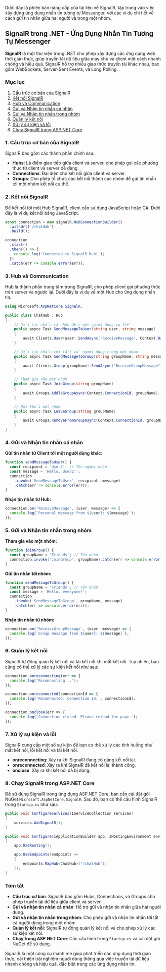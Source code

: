 Dưới đây là phiên bản nâng cấp của tài liệu về SignalR, tập trung vào việc xây dựng ứng dụng nhắn tin tương tự
Messenger, với các ví dụ chi tiết về cách gửi tin nhắn giữa hai người và trong một nhóm.

## SignalR trong .NET - Ứng Dụng Nhắn Tin Tương Tự Messenger

**SignalR** là một thư viện trong .NET cho phép xây dựng các ứng dụng web thời gian thực, giúp truyền tải dữ liệu giữa
máy chủ và client một cách nhanh chóng và hiệu quả. SignalR hỗ trợ nhiều giao thức truyền tải khác nhau, bao gồm
WebSockets, Server-Sent Events, và Long Polling.

### Mục lục

1. [Cấu trúc cơ bản của SignalR](#signalr-structure)
2. [Kết nối SignalR](#signalr-connection)
3. [Hub và Communication](#signalr-hub)
4. [Gửi và Nhận tin nhắn cá nhân](#signalr-personal-messaging)
5. [Gửi và Nhận tin nhắn trong nhóm](#signalr-group-messaging)
6. [Quản lý kết nối](#signalr-connection-management)
7. [Xử lý sự kiện và lỗi](#signalr-events)
8. [Chạy SignalR trong ASP.NET Core](#signalr-aspnet-core)

### <a name="signalr-structure"></a>1. Cấu trúc cơ bản của SignalR

SignalR bao gồm các thành phần chính sau:

- **Hubs**: Là điểm giao tiếp giữa client và server, cho phép gọi các phương thức từ client và server dễ dàng.
- **Connections**: Đại diện cho kết nối giữa client và server.
- **Groups**: Cho phép tổ chức các kết nối thành các nhóm để gửi tin nhắn tới một nhóm kết nối cụ thể.

### <a name="signalr-connection"></a>2. Kết nối SignalR

Để kết nối tới một Hub SignalR, client cần sử dụng JavaScript hoặc C#. Dưới đây là ví dụ kết nối bằng JavaScript.

```javascript
const connection = new signalR.HubConnectionBuilder()
  .withUrl('/chatHub')
  .build();

connection
  .start()
  .then(() => {
    console.log('Connected to SignalR hub!');
  })
  .catch(err => console.error(err));
```

### <a name="signalr-hub"></a>3. Hub và Communication

Hub là thành phần trung tâm trong SignalR, cho phép client gọi phương thức trên server và ngược lại. Dưới đây là ví dụ
về một Hub cho ứng dụng nhắn tin.

```csharp
using Microsoft.AspNetCore.SignalR;

public class ChatHub : Hub
{
    // Gửi tin nhắn cá nhân đến một người dùng cụ thể
    public async Task SendMessageToUser(string user, string message)
    {
        await Clients.User(user).SendAsync("ReceiveMessage", Context.User.Identity.Name, message);
    }

    // Gửi tin nhắn tới tất cả người dùng trong một nhóm
    public async Task SendMessageToGroup(string groupName, string message)
    {
        await Clients.Group(groupName).SendAsync("ReceiveGroupMessage", Context.User.Identity.Name, message);
    }

    // Tham gia vào một nhóm
    public async Task JoinGroup(string groupName)
    {
        await Groups.AddToGroupAsync(Context.ConnectionId, groupName);
    }

    // Rời khỏi một nhóm
    public async Task LeaveGroup(string groupName)
    {
        await Groups.RemoveFromGroupAsync(Context.ConnectionId, groupName);
    }
}
```

### <a name="signalr-personal-messaging"></a>4. Gửi và Nhận tin nhắn cá nhân

**Gửi tin nhắn từ Client tới một người dùng khác:**

```javascript
function sendMessageToUser() {
  const recipient = 'User2'; // Tên người nhận
  const message = 'Hello, User2!';
  connection
    .invoke('SendMessageToUser', recipient, message)
    .catch(err => console.error(err));
}
```

**Nhận tin nhắn từ Hub:**

```javascript
connection.on('ReceiveMessage', (user, message) => {
  console.log(`Personal message from ${user}: ${message}`);
});
```

### <a name="signalr-group-messaging"></a>5. Gửi và Nhận tin nhắn trong nhóm

**Tham gia vào một nhóm:**

```javascript
function joinGroup() {
  const groupName = 'Friends'; // Tên nhóm
  connection.invoke('JoinGroup', groupName).catch(err => console.error(err));
}
```

**Gửi tin nhắn tới nhóm:**

```javascript
function sendMessageToGroup() {
  const groupName = 'Friends'; // Tên nhóm
  const message = 'Hello, everyone!';
  connection
    .invoke('SendMessageToGroup', groupName, message)
    .catch(err => console.error(err));
}
```

**Nhận tin nhắn từ nhóm:**

```javascript
connection.on('ReceiveGroupMessage', (user, message) => {
  console.log(`Group message from ${user}: ${message}`);
});
```

### <a name="signalr-connection-management"></a>6. Quản lý kết nối

SignalR tự động quản lý kết nối và tái kết nối khi mất kết nối. Tuy nhiên, bạn cũng có thể xử lý các sự kiện kết nối như
sau:

```javascript
connection.onreconnecting(err => {
  console.log('Reconnecting...');
});

connection.onreconnected(connectionId => {
  console.log('Reconnected. Connection ID:', connectionId);
});

connection.onclose(err => {
  console.log('Connection closed. Please reload the page.');
});
```

### <a name="signalr-events"></a>7. Xử lý sự kiện và lỗi

SignalR cung cấp một số sự kiện để bạn có thể xử lý các tình huống như mất kết nối, lỗi kết nối và tái kết nối.

- **onreconnecting**: Xảy ra khi SignalR đang cố gắng kết nối lại.
- **onreconnected**: Xảy ra khi SignalR đã kết nối lại thành công.
- **onclose**: Xảy ra khi kết nối đã bị đóng.

### <a name="signalr-aspnet-core"></a>8. Chạy SignalR trong ASP.NET Core

Để sử dụng SignalR trong ứng dụng ASP.NET Core, bạn cần cài đặt gói NuGet `Microsoft.AspNetCore.SignalR`. Sau đó, bạn có
thể cấu hình SignalR trong `Startup.cs` như sau:

```csharp
public void ConfigureServices(IServiceCollection services)
{
    services.AddSignalR();
}

public void Configure(IApplicationBuilder app, IHostingEnvironment env)
{
    app.UseRouting();

    app.UseEndpoints(endpoints =>
    {
        endpoints.MapHub<ChatHub>("/chatHub");
    });
}
```

### Tóm tắt

- **Cấu trúc cơ bản**: SignalR bao gồm Hubs, Connections, và Groups cho phép truyền tải dữ liệu giữa client và server.
- **Gửi và nhận tin nhắn cá nhân**: Hỗ trợ gửi và nhận tin nhắn giữa hai người dùng.
- **Gửi và nhận tin nhắn trong nhóm**: Cho phép gửi và nhận tin nhắn tới tất cả người dùng trong một nhóm.
- **Quản lý kết nối**: SignalR tự động quản lý kết nối và cho phép xử lý các sự kiện kết nối.
- **Chạy trong ASP.NET Core**: Cần cấu hình trong `Startup.cs` và cài đặt gói NuGet để sử dụng.

SignalR là một công cụ mạnh mẽ giúp phát triển các ứng dụng thời gian thực, cải thiện trải nghiệm người dùng thông qua
việc truyền tải dữ liệu nhanh chóng và hiệu quả, đặc biệt trong các ứng dụng nhắn tin.
